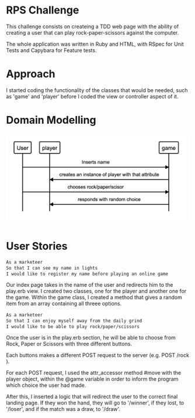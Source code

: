 # RPS Challenge

This challenge consists on createing a TDD web page with the ability of creating a user that can play rock-paper-scissors against the computer.

The whole application was written in Ruby and HTML, with RSpec for Unit Tests and Capybara for Feature tests.

# Approach

I started coding the functionality of the classes that would be needed, such as 'game' and 'player' before I coded the view or controller aspect of it.

# Domain Modelling

![Sequence Diagram](https://raw.githubusercontent.com/frodri13/rps-challenge/master/img/rps-diagram.png)

# User Stories

```
As a marketeer
So that I can see my name in lights
I would like to register my name before playing an online game
```

Our index page takes in the name of the user and redirects him to the play.erb view.
I created two classes, one for the player and another one for the game.
Within the game class, I created a method that gives a random item from an array containing all threee options.

```
As a marketeer
So that I can enjoy myself away from the daily grind
I would like to be able to play rock/paper/scissors
```

Once the user is in the play.erb section, he will be able to choose from Rock, Paper or Scissors with three different buttons.

Each buttons makes a different POST request to the server (e.g. POST /rock ).

For each POST request, I used the attr_accessor method #move with the player object, within the @game variable in order to inform the program which choice the user had made.

After this, I inserted a logic that will redirect the user to the correct final landing page. If they won the hand, they will go to '/winner', if they lost, to '/loser', and if the match was a draw, to '/draw'.

